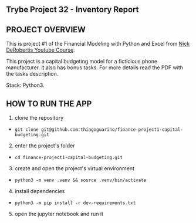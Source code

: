 ## Trybe Project 32 - Inventory Report


## PROJECT OVERVIEW

  This is project #1 of the Financial Modeling with Python and Excel from [Nick DeRobertis Youtube Course](https://nickderobertis.github.io/fin-model-course/).

  This project is a capital budgeting model for a ficticious phone manufacturer. it also has bonus tasks. For more details read the PDF with the tasks description.

  Stack: Python3.

## HOW TO RUN THE APP


  1. clone the repository

   - `git clone git@github.com:thiagoguarino/finance-project1-capital-budgeting.git`
  
  2. enter the project's folder 

   - `cd finance-project1-capital-budgeting.git`

  3. create and open the project's virtual environment

  - `python3 -m venv .venv && source .venv/bin/activate`
  
  4. install dependencies

  - `python3 -m pip install -r dev-requirements.txt`

  5. open the jupyter notebook and run it
